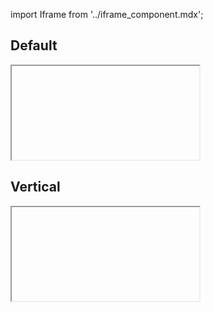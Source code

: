 import Iframe from '../iframe_component.mdx';

## Default
<Iframe id='components-tab--default' > </Iframe>

## Vertical
<Iframe id='components-tab--vertical' > </Iframe>